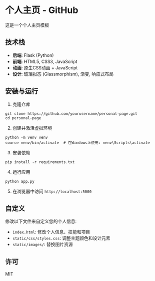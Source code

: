 # 个人主页 - GitHub

这是一个个人主页模板

## 技术栈

- **后端**: Flask (Python)
- **前端**: HTML5, CSS3, JavaScript
- **动画**: 原生CSS动画 + JavaScript
- **设计**: 玻璃拟态 (Glassmorphism), 渐变, 响应式布局

## 安装与运行

1. 克隆仓库

```
git clone https://github.com/yourusername/personal-page.git
cd personal-page
```

2. 创建并激活虚拟环境

```
python -m venv venv
source venv/bin/activate  # 在Windows上使用: venv\Scripts\activate
```

3. 安装依赖

```
pip install -r requirements.txt
```

4. 运行应用

```
python app.py
```

5. 在浏览器中访问 `http://localhost:5000`

## 自定义

修改以下文件来自定义您的个人信息:

- `index.html`: 修改个人信息、技能和项目
- `static/css/styles.css`: 调整主题颜色和设计元素
- `static/images/`: 替换图片资源

## 许可

MIT
